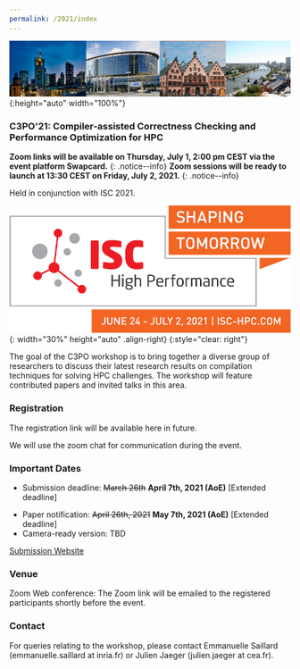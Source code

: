 ```yaml
---
permalink: /2021/index 
---
```


![Banner](/assets/banner.jpg){:height="auto" width="100%"}

### C3PO'21: Compiler-assisted Correctness Checking and Performance Optimization for HPC

**Zoom links will be available on Thursday, July 1, 2:00 pm CEST via the event platform Swapcard.**
{: .notice--info}
**Zoom sessions will be ready to launch at 13:30 CEST on Friday, July 2, 2021.**
{: .notice--info}

Held in conjunction with ISC 2021.

![ISC2021](/assets/ISC2021_Logo.png){: width="30%" height="auto" .align-right}
{:style="clear: right"}

The goal of the C3PO workshop is to bring together a diverse group of
researchers to discuss their latest research results on compilation techniques
for solving HPC challenges. The workshop will feature contributed papers and
invited talks in this area.

### Registration

<!--Registration is FREE and open for everyone interested, and users need to sign up at this [link](https://docs.google.com/forms/d/1s7BDZ9BgFDhpwNF5W3i6a_YSqs7jJlSRl_e957sKEBQ/viewform?edit_requested=true<Paste>)-->

The registration link will be available here in future.

We will use the zoom chat for communication during the event.


### Important Dates
<!-- - Submission deadline: March 22nd, 2021 (AoE) -->
- Submission deadline: ~~March 26th~~ **April 7th, 2021 (AoE)** [Extended deadline]
<!-- - Paper notification: April 20th, 2021 -->
- Paper notification: ~~April 26th, 2021~~ **May 7th, 2021 (AoE)** [Extended deadline]
- Camera-ready version: TBD

[Submission Website](https://easychair.org/conferences/?conf=c3po21)

### Venue
Zoom Web conference: The Zoom link will be emailed to the registered participants shortly before the event. 

### Contact
For queries relating to the workshop, please contact Emmanuelle Saillard (emmanuelle.saillard at inria.fr) or Julien Jaeger (julien.jaeger at cea.fr).
